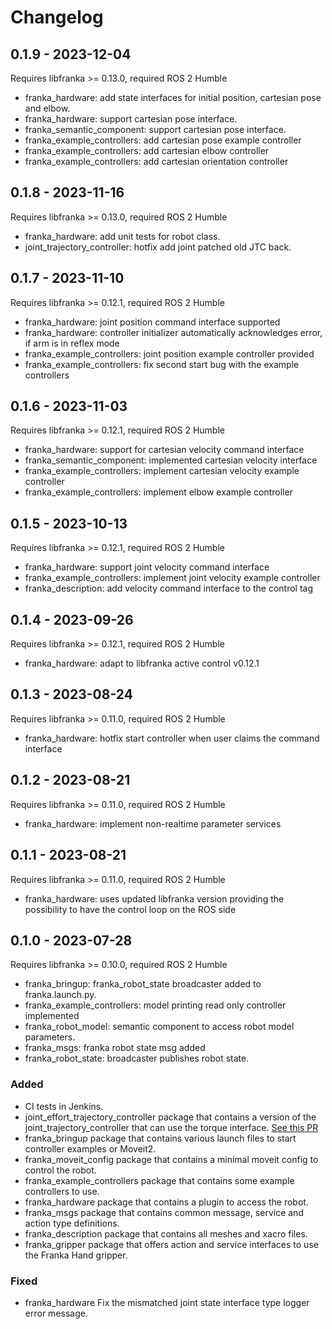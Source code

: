 # Changelog

## 0.1.9 - 2023-12-04

Requires libfranka >= 0.13.0, required ROS 2 Humble

* franka\_hardware: add state interfaces for initial position, cartesian pose and elbow.
* franka\_hardware: support cartesian pose interface.
* franka\_semantic\_component: support cartesian pose interface.
* franka\_example\_controllers: add cartesian pose example controller
* franka\_example\_controllers: add cartesian elbow controller
* franka\_example\_controllers: add cartesian orientation controller

## 0.1.8 - 2023-11-16

Requires libfranka >= 0.13.0, required ROS 2 Humble

* franka\_hardware: add unit tests for robot class.
* joint\_trajectory\_controller: hotfix add joint patched old JTC back.

## 0.1.7 - 2023-11-10

Requires libfranka >= 0.12.1, required ROS 2 Humble

* franka\_hardware: joint position command interface supported
* franka\_hardware: controller initializer automatically acknowledges error, if arm is in reflex mode
* franka\_example\_controllers: joint position example controller provided
* franka\_example\_controllers: fix second start bug with the example controllers

## 0.1.6 - 2023-11-03

Requires libfranka >= 0.12.1, required ROS 2 Humble

* franka\_hardware: support for cartesian velocity command interface
* franka\_semantic\_component: implemented cartesian velocity interface
* franka\_example\_controllers: implement cartesian velocity example controller
* franka\_example\_controllers: implement elbow example controller

## 0.1.5 - 2023-10-13

Requires libfranka >= 0.12.1, required ROS 2 Humble

* franka\_hardware: support joint velocity command interface
* franka\_example\_controllers: implement joint velocity example controller
* franka\_description: add velocity command interface to the control tag

## 0.1.4 - 2023-09-26

Requires libfranka >= 0.12.1, required ROS 2 Humble

* franka\_hardware: adapt to libfranka active control v0.12.1

## 0.1.3 - 2023-08-24

Requires libfranka >= 0.11.0, required ROS 2 Humble

* franka\_hardware: hotfix start controller when user claims the command interface

## 0.1.2 - 2023-08-21

Requires libfranka >= 0.11.0, required ROS 2 Humble

* franka\_hardware: implement non-realtime parameter services


## 0.1.1 - 2023-08-21

Requires libfranka >= 0.11.0, required ROS 2 Humble

* franka\_hardware: uses updated libfranka version providing the possibility to have the control loop on the ROS side

## 0.1.0 - 2023-07-28

Requires libfranka >= 0.10.0, required ROS 2 Humble

* franka\_bringup: franka_robot_state broadcaster added to franka.launch.py.
* franka\_example\_controllers: model printing read only controller implemented
* franka\_robot\_model: semantic component to access robot model parameters.
* franka\_msgs: franka robot state msg added
* franka\_robot\_state: broadcaster publishes robot state.

### Added

* CI tests in Jenkins.
* joint\_effort\_trajectory\_controller package that contains a version of the
 joint\_trajectory\_controller that can use the torque interface.
 [See this PR](https://github.com/ros-controls/ros2_controllers/pull/225)
* franka\_bringup package that contains various launch files to start controller examples or Moveit2.
* franka\_moveit\_config package that contains a minimal moveit config to control the robot.
* franka\_example\_controllers package that contains some example controllers to use.
* franka\_hardware package that contains a plugin to access the robot.
* franka\_msgs package that contains common message, service and action type definitions.
* franka\_description package that contains all meshes and xacro files.
* franka\_gripper package that offers action and service interfaces to use the Franka Hand gripper.

### Fixed

* franka\_hardware Fix the mismatched joint state interface type logger error message.